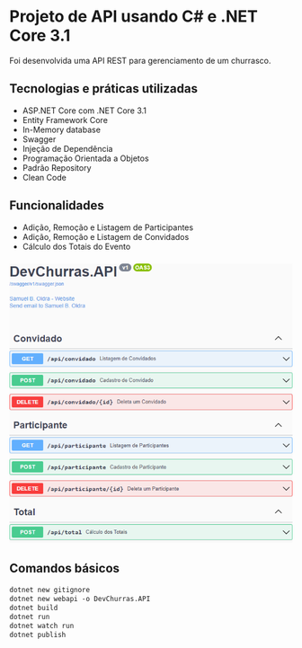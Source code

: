 # Projeto de API usando C# e .NET Core 3.1

Foi desenvolvida uma API REST para gerenciamento de um churrasco.

## Tecnologias e práticas utilizadas
- ASP.NET Core com .NET Core 3.1
- Entity Framework Core
- In-Memory database
- Swagger
- Injeção de Dependência
- Programação Orientada a Objetos
- Padrão Repository
- Clean Code

## Funcionalidades
- Adição, Remoção e Listagem de Participantes
- Adição, Remoção e Listagem de Convidados
- Cálculo dos Totais do Evento

###

![alt text](https://raw.githubusercontent.com/samuel-oldra/DevChurras.API/main/README_IMGS/swagger_ui.png)

## Comandos básicos
```
dotnet new gitignore
dotnet new webapi -o DevChurras.API
dotnet build
dotnet run
dotnet watch run
dotnet publish
```